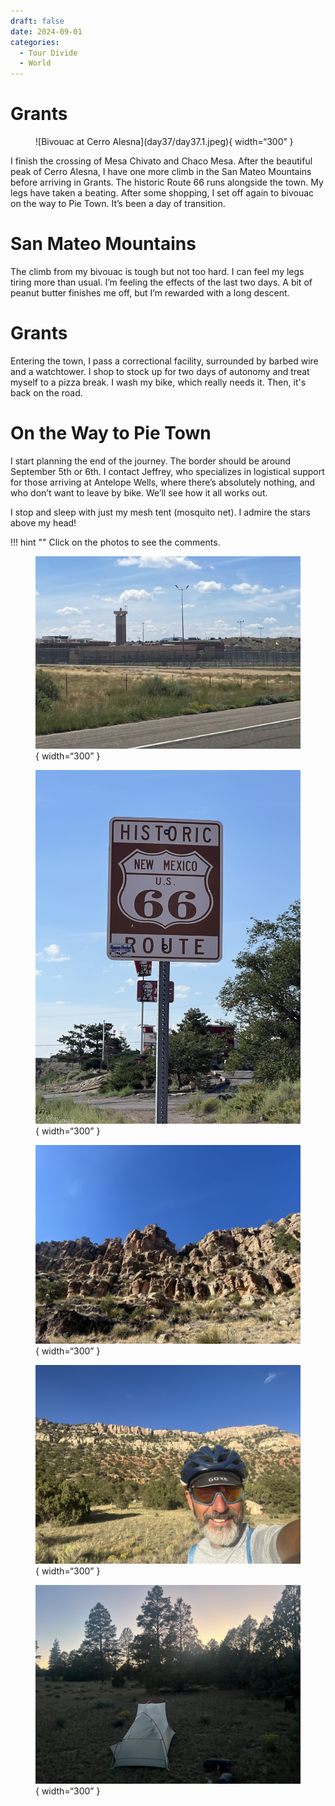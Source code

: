 ```yaml
---
draft: false 
date: 2024-09-01
categories:
  - Tour Divide
  - World
---
```


# Grants

<figure markdown>
![Bivouac at Cerro Alesna](day37/day37.1.jpeg){ width=“300” }
</figure>

I finish the crossing of Mesa Chivato and Chaco Mesa. After the beautiful peak of Cerro Alesna, I have one more climb in the San Mateo Mountains before arriving in Grants. The historic Route 66 runs alongside the town. My legs have taken a beating. After some shopping, I set off again to bivouac on the way to Pie Town. It’s been a day of transition.

<!-- more -->

# San Mateo Mountains

The climb from my bivouac is tough but not too hard. I can feel my legs tiring more than usual. I’m feeling the effects of the last two days. A bit of peanut butter finishes me off, but I’m rewarded with a long descent.

# Grants

Entering the town, I pass a correctional facility, surrounded by barbed wire and a watchtower. I shop to stock up for two days of autonomy and treat myself to a pizza break. I wash my bike, which really needs it. Then, it's back on the road.

# On the Way to Pie Town

I start planning the end of the journey. The border should be around September 5th or 6th. I contact Jeffrey, who specializes in logistical support for those arriving at Antelope Wells, where there’s absolutely nothing, and who don’t want to leave by bike. We’ll see how it all works out.

I stop and sleep with just my mesh tent (mosquito net). I admire the stars above my head!

!!! hint ""
    Click on the photos to see the comments.

<figure markdown>

![Arriving in Grants](day37/day37.2.jpeg){ width=“300” }

![Route 66](day37/day37.3.jpeg){ width=“300” }

![Leaving Grants, long climb through a canyon lined with rock blocks](day37/day37.4.jpeg){ width=“300” }

![Evening selfie](day37/day37.5.jpeg){ width=“300” }

![My campsite for the night](day37/day37.6.jpeg){ width=“300” }

</figure>
